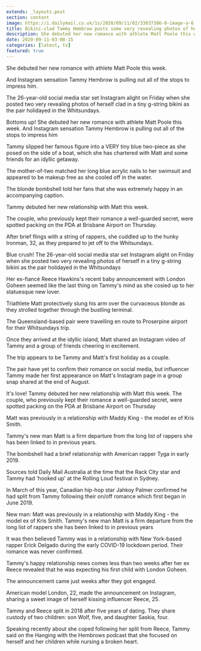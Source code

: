 ```yaml
---
extends: _layouts.post
section: content
image: https://i.dailymail.co.uk/1s/2020/09/11/02/33037386-0-image-a-6_1599789244505.jpg 
title: Bikini-clad Tammy Hembrow posts some very revealing photos of herself 
description: She debuted her new romance with athlete Matt Poole this week. 
date: 2020-09-11-03-08-15 
categories: [latest, tv] 
featured: true 
--- 
```

She debuted her new romance with athlete Matt Poole this week.

And Instagram sensation Tammy Hembrow is pulling out all of the stops to impress him.

The 26-year-old social media star set Instagram alight on Friday when she posted two very revealing photos of herself clad in a tiny g-string bikini as the pair holidayed in the Whitsundays. 

Bottoms up! She debuted her new romance with athlete Matt Poole this week. And Instagram sensation Tammy Hembrow is pulling out all of the stops to impress him

Tammy slipped her famous figure into a VERY tiny blue two-piece as she posed on the side of a boat, which she has chartered with Matt and some friends for an idyllic getaway. 

The mother-of-two matched her long blue acrylic nails to her swimsuit and appeared to be makeup free as she cooled off in the water.  

The blonde bombshell told her fans that she was extremely happy in an accompanying caption.  

Tammy debuted her new relationship with Matt this week.

The couple, who previously kept their romance a well-guarded secret, were spotted packing on the PDA at Brisbane Airport on Thursday.

After brief flings with a string of rappers, she cuddled up to the hunky Ironman, 32, as they prepared to jet off to the Whitsundays.

Blue crush! The 26-year-old social media star set Instagram alight on Friday when she posted two very revealing photos of herself in a tiny g-string bikini as the pair holidayed in the Whitsundays

Her ex-fiancé Reece Hawkins's recent baby announcement with London Goheen seemed like the last thing on Tammy's mind as she cosied up to her statuesque new lover.

Triathlete Matt protectively slung his arm over the curvaceous blonde as they strolled together through the bustling terminal.

The Queensland-based pair were travelling en route to Proserpine airport for their Whitsundays trip.

Once they arrived at the idyllic island, Matt shared an Instagram video of Tammy and a group of friends cheering in excitement.

The trip appears to be Tammy and Matt's first holiday as a couple.

The pair have yet to confirm their romance on social media, but influencer Tammy made her first appearance on Matt's Instagram page in a group snap shared at the end of August.

It's love! Tammy debuted her new relationship with Matt this week. The couple, who previously kept their romance a well-guarded secret, were spotted packing on the PDA at Brisbane Airport on Thursday

Matt was previously in a relationship with Maddy King - the model ex of Kris Smith.

Tammy's new man Matt is a firm departure from the long list of rappers she has been linked to in previous years.

The bombshell had a brief relationship with American rapper Tyga in early 2019.

Sources told Daily Mail Australia at the time that the Rack City star and Tammy had 'hooked up' at the Rolling Loud festival in Sydney.

In March of this year, Canadian hip-hop star Jahkoy Palmer confirmed he had split from Tammy following their on/off romance which first began in June 2019.

New man: Matt was previously in a relationship with Maddy King - the model ex of Kris Smith. Tammy's new man Matt is a firm departure from the long list of rappers she has been linked to in previous years

It was then believed Tammy was in a relationship with New York-based rapper Erick Delgado during the early COVID-19 lockdown period. Their romance was never confirmed.

Tammy's happy relationship news comes less than two weeks after her ex Reece revealed that he was expecting his first child with London Goheen.

The announcement came just weeks after they got engaged.

American model London, 22, made the announcement on Instagram, sharing a sweet image of herself kissing influencer Reece, 25.

Tammy and Reece split in 2018 after five years of dating. They share custody of two children: son Wolf, five, and daughter Saskia, four.

Speaking recently about she coped following her split from Reece, Tammy said on the Hanging with the Hembrows podcast that she focused on herself and her children while nursing a broken heart.

